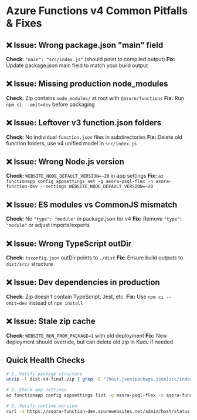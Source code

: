 # Azure Functions v4 Common Pitfalls & Fixes

## ❌ Issue: Wrong package.json "main" field
**Check:** `"main": "src/index.js"` (should point to compiled output)
**Fix:** Update package.json main field to match your build output

## ❌ Issue: Missing production node_modules
**Check:** Zip contains `node_modules/` at root with `@azure/functions`
**Fix:** Run `npm ci --omit=dev` before packaging

## ❌ Issue: Leftover v3 function.json folders
**Check:** No individual `function.json` files in subdirectories
**Fix:** Delete old function folders, use v4 unified model in `src/index.js`

## ❌ Issue: Wrong Node.js version
**Check:** `WEBSITE_NODE_DEFAULT_VERSION=~20` in app settings
**Fix:** `az functionapp config appsettings set -g asora-psql-flex -n asora-function-dev --settings WEBSITE_NODE_DEFAULT_VERSION=~20`

## ❌ Issue: ES modules vs CommonJS mismatch
**Check:** No `"type": "module"` in package.json for v4
**Fix:** Remove `"type": "module"` or adjust imports/exports

## ❌ Issue: Wrong TypeScript outDir
**Check:** `tsconfig.json` outDir points to `./dist`
**Fix:** Ensure build outputs to `dist/src/` structure

## ❌ Issue: Dev dependencies in production
**Check:** Zip doesn't contain TypeScript, Jest, etc.
**Fix:** Use `npm ci --omit=dev` instead of `npm install`

## ❌ Issue: Stale zip cache
**Check:** `WEBSITE_RUN_FROM_PACKAGE=1` with old deployment
**Fix:** New deployment should override, but can delete old zip in Kudu if needed

## Quick Health Checks
```bash
# 1. Verify package structure
unzip -l dist-v4-final.zip | grep -E "(host.json|package.json|src/index.js|node_modules/@azure/functions)"

# 2. Check app settings
az functionapp config appsettings list -g asora-psql-flex -n asora-function-dev --query "[?name=='WEBSITE_NODE_DEFAULT_VERSION'].value" -o tsv

# 3. Verify runtime version
curl -s https://asora-function-dev.azurewebsites.net/admin/host/status | grep -i version
```
